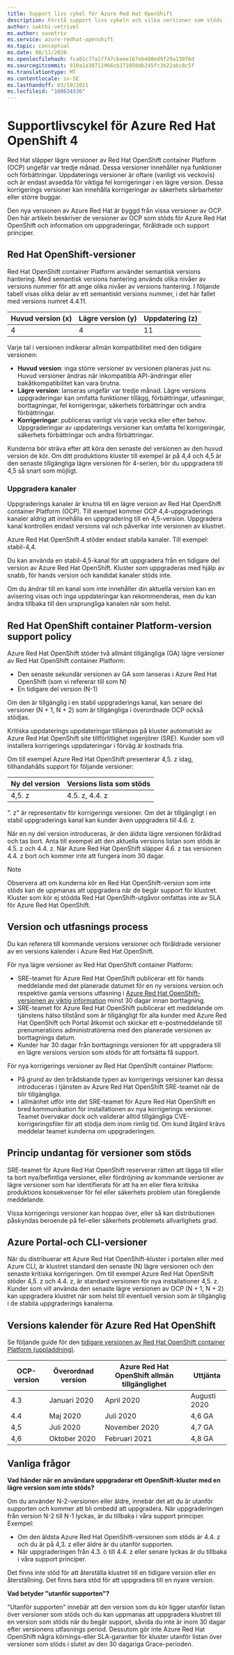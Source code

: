 ```yaml
---
title: Support livs cykel för Azure Red Hat OpenShift
description: Förstå support livs cykeln och vilka versioner som stöds för Azure Red Hat OpenShift
author: sakthi-vetrivel
ms.author: suvetriv
ms.service: azure-redhat-openshift
ms.topic: conceptual
ms.date: 08/11/2020
ms.openlocfilehash: fca01c77a1ff47cbeee167eb408ed9f29a1307bd
ms.sourcegitcommit: 910a1a38711966cb171050db245fc3b22abc8c5f
ms.translationtype: MT
ms.contentlocale: sv-SE
ms.lasthandoff: 03/19/2021
ms.locfileid: "100634336"
---
```

# <a name="support-lifecycle-for-azure-red-hat-openshift-4"></a>Supportlivscykel för Azure Red Hat OpenShift 4

Red Hat släpper lägre versioner av Red Hat OpenShift container Platform (OCP) ungefär var tredje månad. Dessa versioner innehåller nya funktioner och förbättringar. Uppdaterings versioner är oftare (vanligt vis veckovis) och är endast avsedda för viktiga fel korrigeringar i en lägre version. Dessa korrigerings versioner kan innehålla korrigeringar av säkerhets sårbarheter eller större buggar.

Den nya versionen av Azure Red Hat är byggd från vissa versioner av OCP. Den här artikeln beskriver de versioner av OCP som stöds för Azure Red Hat OpenShift och information om uppgraderingar, föråldrade och support principer.

## <a name="red-hat-openshift-versions"></a>Red Hat OpenShift-versioner

Red Hat OpenShift container Platform använder semantisk versions hantering. Med semantisk versions hantering används olika nivåer av versions nummer för att ange olika nivåer av versions hantering. I följande tabell visas olika delar av ett semantiskt versions nummer, i det här fallet med versions numret 4.4.11.

|Huvud version (x)|Lägre version (y)|Uppdatering (z)|
|-|-|-|
|4|4|11|

Varje tal i versionen indikerar allmän kompatibilitet med den tidigare versionen:

* **Huvud version**: inga större versioner av versionen planeras just nu. Huvud versioner ändras när inkompatibla API-ändringar eller bakåtkompatibilitet kan vara brutna.
* **Lägre version**: lanseras ungefär var tredje månad. Lägre versions uppgraderingar kan omfatta funktioner tillägg, förbättringar, utfasningar, borttagningar, fel korrigeringar, säkerhets förbättringar och andra förbättringar.
* **Korrigeringar**: publiceras vanligt vis varje vecka eller efter behov. Uppgraderingar av uppdaterings versioner kan omfatta fel korrigeringar, säkerhets förbättringar och andra förbättringar.

Kunderna bör sträva efter att köra den senaste del versionen av den huvud version de kör. Om ditt produktions kluster till exempel är på 4,4 och 4,5 är den senaste tillgängliga lägre versionen för 4-serien, bör du uppgradera till 4,5 så snart som möjligt.

### <a name="upgrade-channels"></a>Uppgradera kanaler

Uppgraderings kanaler är knutna till en lägre version av Red Hat OpenShift container Platform (OCP). Till exempel kommer OCP 4,4-uppgraderings kanaler aldrig att innehålla en uppgradering till en 4,5-version. Uppgradera kanal kontrollen endast versions val och påverkar inte versionen av klustret.

Azure Red Hat OpenShift 4 stöder endast stabila kanaler. Till exempel: stabil-4,4.

Du kan använda en stabil-4,5-kanal för att uppgradera från en tidigare del version av Azure Red Hat OpenShift. Kluster som uppgraderas med hjälp av snabb, för hands version och kandidat kanaler stöds inte.

Om du ändrar till en kanal som inte innehåller din aktuella version kan en avisering visas och inga uppdateringar kan rekommenderas, men du kan ändra tillbaka till den ursprungliga kanalen när som helst.

## <a name="red-hat-openshift-container-platform-version-support-policy"></a>Red Hat OpenShift container Platform-version support policy

Azure Red Hat OpenShift stöder två allmänt tillgängliga (GA) lägre versioner av Red Hat OpenShift container Platform:
* Den senaste sekundär versionen av GA som lanseras i Azure Red Hat OpenShift (som vi refererar till som N)
* En tidigare del version (N-1)

Om den är tillgänglig i en stabil uppgraderings kanal, kan senare del versioner (N + 1, N + 2) som är tillgängliga i överordnade OCP också stödjas.

Kritiska uppdaterings uppdateringar tillämpas på kluster automatiskt av Azure Red Hat OpenShift site tillförlitlighet ingenjörer (SRE). Kunder som vill installera korrigerings uppdateringar i förväg är kostnads fria.

Om till exempel Azure Red Hat OpenShift presenterar 4,5. z idag, tillhandahålls support för följande versioner:

|Ny del version|Versions lista som stöds|
|-|-|
|4,5. z|4.5. z, 4.4. z|

". z" är representativ för korrigerings versioner. Om det är tillgängligt i en stabil uppgraderings kanal kan kunder även uppgradera till 4.6. z.

När en ny del version introduceras, är den äldsta lägre versionen föråldrad och tas bort. Anta till exempel att den aktuella versions listan som stöds är 4.5. z och 4.4. z. När Azure Red Hat OpenShift släpper 4.6. z tas versionen 4.4. z bort och kommer inte att fungera inom 30 dagar.

> [!NOTE]
> Observera att om kunderna kör en Red Hat OpenShift-version som inte stöds kan de uppmanas att uppgradera när de begär support för klustret. Kluster som kör ej stödda Red Hat OpenShift-utgåvor omfattas inte av SLA för Azure Red Hat OpenShift.

## <a name="release-and-deprecation-process"></a>Version och utfasnings process

Du kan referera till kommande versions versioner och föråldrade versioner av en versions kalender i Azure Red Hat OpenShift.

För nya lägre versioner av Red Hat OpenShift container Platform:
* SRE-teamet för Azure Red Hat OpenShift publicerar ett för hands meddelande med det planerade datumet för en ny versions version och respektive gamla versions utfasning i [Azure Red Hat OpenShift-versionen av viktig information](https://github.com/Azure/OpenShift/releases) minst 30 dagar innan borttagning.
* SRE-teamet för Azure Red Hat OpenShift publicerar ett meddelande om tjänstens hälso tillstånd som är tillgängligt för alla kunder med Azure Red Hat OpenShift och Portal åtkomst och skickar ett e-postmeddelande till prenumerations administratörerna med den planerade versionen av borttagnings datum.
* Kunder har 30 dagar från borttagnings versionen för att uppgradera till en lägre versions version som stöds för att fortsätta få support.

För nya korrigerings versioner av Red Hat OpenShift container Platform:
* På grund av den brådskande typen av korrigerings versioner kan dessa introduceras i tjänsten av Azure Red Hat OpenShift SRE-teamet när de blir tillgängliga.
* I allmänhet utför inte det SRE-teamet för Azure Red Hat OpenShift en bred kommunikation för installationen av nya korrigerings versioner. Teamet övervakar dock och validerar alltid tillgängliga CVE-korrigeringsfiler för att stödja dem inom rimlig tid. Om kund åtgärd krävs meddelar teamet kunderna om uppgraderingen.

## <a name="supported-versions-policy-exceptions"></a>Princip undantag för versioner som stöds

SRE-teamet för Azure Red Hat OpenShift reserverar rätten att lägga till eller ta bort nya/befintliga versioner, eller fördröjning av kommande versioner av lägre versioner som har identifierats för att ha en eller flera kritiska produktions konsekvenser för fel eller säkerhets problem utan föregående meddelande.

Vissa korrigerings versioner kan hoppas över, eller så kan distributionen påskyndas beroende på fel-eller säkerhets problemets allvarlighets grad.

## <a name="azure-portal-and-cli-versions"></a>Azure Portal-och CLI-versioner

När du distribuerar ett Azure Red Hat OpenShift-kluster i portalen eller med Azure CLI, är klustret standard den senaste (N) lägre versionen och den senaste kritiska korrigeringen. Om till exempel Azure Red Hat OpenShift stöder 4,5. z och 4.4. z, är standard versionen för nya installationer 4,5. z. Kunder som vill använda den senaste lägre versionen av OCP (N + 1, N + 2) kan uppgradera klustret när som helst till eventuell version som är tillgänglig i de stabila uppgraderings kanalerna.

## <a name="azure-red-hat-openshift-release-calendar"></a>Versions kalender för Azure Red Hat OpenShift

Se följande guide för den [tidigare versionen av Red Hat OpenShift container Platform (uppladdning)](https://access.redhat.com/support/policy/updates/openshift/#dates).

|OCP-version|Överordnad version|Azure Red Hat OpenShift allmän tillgänglighet|Uttjänta|
|-|-|-|-|
|4.3|Januari 2020|April 2020| Augusti 2020|
|4.4|Maj 2020|Juli 2020|4,6 GA|
|4,5|Juli 2020| November 2020|4,7 GA
|4,6|Oktober 2020| Februari 2021|4,8 GA|

## <a name="faq"></a>Vanliga frågor

**Vad händer när en användare uppgraderar ett OpenShift-kluster med en lägre version som inte stöds?**

Om du använder N-2-versionen eller äldre, innebär det att du är utanför supporten och kommer att bli ombedd att uppgradera. När uppgraderingen från version N-2 till N-1 lyckas, är du tillbaka i våra support principer. Exempel:
* Om den äldsta Azure Red Hat OpenShift-versionen som stöds är 4.4. z och du är på 4,3. z eller äldre är du utanför supporten.
* När uppgraderingen från 4.3. ö till 4.4. z eller senare lyckas är du tillbaka i våra support principer.

Det finns inte stöd för att återställa klustret till en tidigare version eller en återställning. Det finns bara stöd för att uppgradera till en nyare version.

**Vad betyder "utanför supporten"?**

"Utanför supporten" innebär att den version som du kör ligger utanför listan över versioner som stöds och du kan uppmanas att uppgradera klustret till en version som stöds när du begär support, såvida du inte är inom 30 dagar efter versionens utfasnings period. Dessutom gör inte Azure Red Hat OpenShift några körnings-eller SLA-garantier för kluster utanför listan över versioner som stöds i slutet av den 30 dagariga Grace-perioden.
